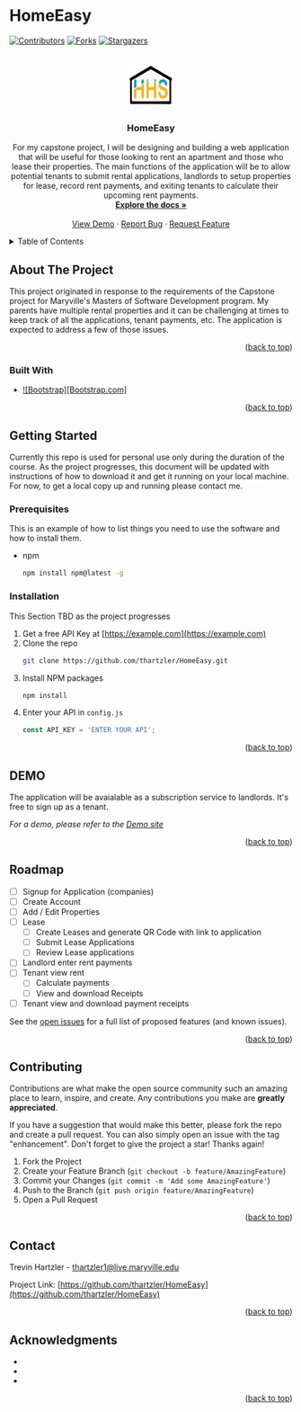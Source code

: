 # HomeEasy

<!-- Improved compatibility of back to top link: See: https://github.com/othneildrew/Best-README-Template/pull/73 -->
<a name="readme-top"></a>
<!--
*** Thanks for checking out the Best-README-Template. If you have a suggestion
*** that would make this better, please fork the repo and create a pull request
*** or simply open an issue with the tag "enhancement".
*** Don't forget to give the project a star!
*** Thanks again! Now go create something AMAZING! :D
-->



<!-- PROJECT SHIELDS -->
<!--
*** I'm using markdown "reference style" links for readability.
*** Reference links are enclosed in brackets [ ] instead of parentheses ( ).
*** See the bottom of this document for the declaration of the reference variables
*** for contributors-url, forks-url, etc. This is an optional, concise syntax you may use.
*** https://www.markdownguide.org/basic-syntax/#reference-style-links
-->
[![Contributors][contributors-shield]][contributors-url]
[![Forks][forks-shield]][forks-url]
[![Stargazers][stars-shield]][stars-url]



<!-- PROJECT LOGO -->
<br />
<div align="center">
  <a href="https://github.com/thartzler/HomeEasy">
    <img src="images/HHS_Logo.png" alt="Logo" width="80" height="80">
  </a>

<h3 align="center">HomeEasy</h3>

  <p align="center">
    For my capstone project, I will be designing and building a web application that will be useful for those looking to rent an apartment and those who lease their properties. The main functions of the application will be to allow potential tenants to submit rental applications, landlords to setup properties for lease, record rent payments, and exiting tenants to calculate their upcoming rent payments.
    <br />
    <a href="https://github.com/thartzler/HomeEasy"><strong>Explore the docs »</strong></a>
    <br />
    <br />
    <a href="https://github.com/thartzler/HomeEasy">View Demo</a>
    ·
    <a href="https://github.com/thartzler/HomeEasy/issues">Report Bug</a>
    ·
    <a href="https://github.com/thartzler/HomeEasy/issues">Request Feature</a>
  </p>
</div>



<!-- TABLE OF CONTENTS -->
<details>
  <summary>Table of Contents</summary>
  <ol>
    <li>
      <a href="#about-the-project">About The Project</a>
      <ul>
        <li><a href="#built-with">Built With</a></li>
      </ul>
    </li>
    <li>
      <a href="#getting-started">Getting Started</a>
      <ul>
        <li><a href="#prerequisites">Prerequisites</a></li>
        <li><a href="#installation">Installation</a></li>
      </ul>
    </li>
    <li><a href="#usage">Usage</a></li>
    <li><a href="#roadmap">Roadmap</a></li>
    <li><a href="#contributing">Contributing</a></li>
    <li><a href="#license">License</a></li>
    <li><a href="#contact">Contact</a></li>
    <li><a href="#acknowledgments">Acknowledgments</a></li>
  </ol>
</details>



<!-- ABOUT THE PROJECT -->
## About The Project

<!-- [![Product Name Screen Shot][product-screenshot]](https://example.com) -->

This project originated in response to the requirements of the Capstone project for Maryville's Masters of Software Development program.
My parents have multiple rental properties and it can be challenging at times to keep track of all the applications, tenant payments, etc.
The application is expected to address a few of those issues.

<p align="right">(<a href="#readme-top">back to top</a>)</p>



### Built With

* [![Bootstrap][Bootstrap.com]][Bootstrap-url]

<p align="right">(<a href="#readme-top">back to top</a>)</p>



<!-- GETTING STARTED -->
## Getting Started

Currently this repo is used for personal use only during the duration of the course.
As the project progresses, this document will be updated with instructions of how to download it and get it running on your local machine.
For now, to get a local copy up and running please contact me.

### Prerequisites

This is an example of how to list things you need to use the software and how to install them.
* npm
  ```sh
  npm install npm@latest -g
  ```

### Installation

This Section TBD as the project progresses
1. Get a free API Key at [https://example.com](https://example.com)
2. Clone the repo
   ```sh
   git clone https://github.com/thartzler/HomeEasy.git
   ```
3. Install NPM packages
   ```sh
   npm install
   ```
4. Enter your API in `config.js`
   ```js
   const API_KEY = 'ENTER YOUR API';
   ```

<p align="right">(<a href="#readme-top">back to top</a>)</p>



<!-- Demo Site -->
## DEMO

The application will be avaialable as a subscription service to landlords. It's free to sign up as a tenant.

_For a demo, please refer to the [Demo site](http://demo.hartzlerhome.solutions)_

<p align="right">(<a href="#readme-top">back to top</a>)</p>



<!-- ROADMAP -->
## Roadmap

- [ ] Signup for Application (companies)
- [ ] Create Account
- [ ] Add / Edit Properties
- [ ] Lease
    - [ ] Create Leases and generate QR Code with link to application
    - [ ] Submit Lease Applications
    - [ ] Review Lease applications
- [ ] Landlord enter rent payments
- [ ] Tenant view rent
    - [ ] Calculate payments
    - [ ] View and download Receipts
- [ ] Tenant view and download payment receipts

See the [open issues](https://github.com/thartzler/HomeEasy/issues) for a full list of proposed features (and known issues).

<p align="right">(<a href="#readme-top">back to top</a>)</p>



<!-- CONTRIBUTING -->
## Contributing

Contributions are what make the open source community such an amazing place to learn, inspire, and create. Any contributions you make are **greatly appreciated**.

If you have a suggestion that would make this better, please fork the repo and create a pull request. You can also simply open an issue with the tag "enhancement".
Don't forget to give the project a star! Thanks again!

1. Fork the Project
2. Create your Feature Branch (`git checkout -b feature/AmazingFeature`)
3. Commit your Changes (`git commit -m 'Add some AmazingFeature'`)
4. Push to the Branch (`git push origin feature/AmazingFeature`)
5. Open a Pull Request

<p align="right">(<a href="#readme-top">back to top</a>)</p>


<!-- CONTACT -->
## Contact

Trevin Hartzler - thartzler1@live.maryville.edu

Project Link: [https://github.com/thartzler/HomeEasy](https://github.com/thartzler/HomeEasy)

<p align="right">(<a href="#readme-top">back to top</a>)</p>



<!-- ACKNOWLEDGMENTS -->
## Acknowledgments

* []()
* []()
* []()

<p align="right">(<a href="#readme-top">back to top</a>)</p>



<!-- MARKDOWN LINKS & IMAGES -->
<!-- https://www.markdownguide.org/basic-syntax/#reference-style-links -->
[best-README-Template]: https://github.com/othneildrew/Best-README-Template.git
[contributors-shield]: https://img.shields.io/github/contributors/thartzler/HomeEasy.svg?style=for-the-badge
[contributors-url]: https://github.com/thartzler/HomeEasy/graphs/contributors
[forks-shield]: https://img.shields.io/github/forks/thartzler/HomeEasy.svg?style=for-the-badge
[forks-url]: https://github.com/thartzler/HomeEasy/network/members
[stars-shield]: https://img.shields.io/github/stars/thartzler/HomeEasy.svg?style=for-the-badge
[stars-url]: https://github.com/thartzler/HomeEasy/stargazers
[issues-shield]: https://img.shields.io/github/issues/thartzler/HomeEasy.svg?style=for-the-badge
[Bootstrap-url]: https://getbootstrap.com